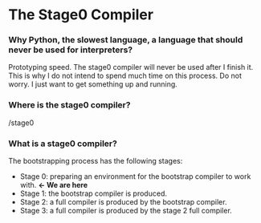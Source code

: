 # The Stage0 Compiler

### Why Python, the slowest language, a language that should never be used for interpreters?

Prototyping speed. The stage0 compiler will never be used after I finish it. This is why I do not intend to spend much time on this process. Do not worry. I just want to get something up and running.

### Where is the stage0 compiler?
/stage0

### What is a stage0 compiler?

The bootstrapping process has the following stages:
- Stage 0: preparing an environment for the bootstrap compiler to work with. **<- We are here**
- Stage 1: the bootstrap compiler is produced.
- Stage 2: a full compiler is produced by the bootstrap compiler.
- Stage 3: a full compiler is produced by the stage 2 full compiler.

